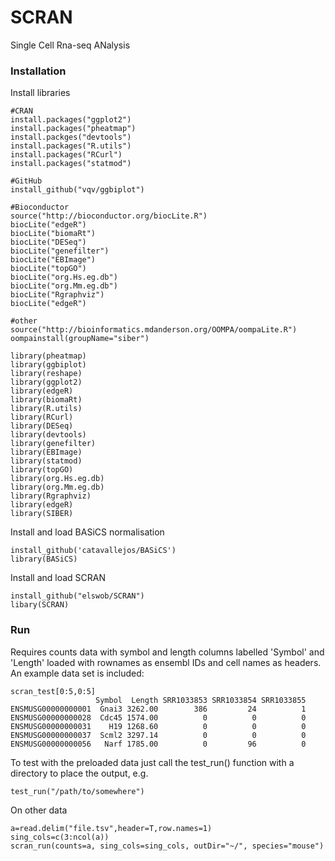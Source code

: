 # SCRAN
Single Cell Rna-seq ANalysis

### Installation

Install libraries

```
#CRAN
install.packages("ggplot2")
install.packages("pheatmap")
install.packges("devtools")
install.packages("R.utils")
install.packages("RCurl")
install.packages("statmod")

#GitHub
install_github("vqv/ggbiplot")

#Bioconductor
source("http://bioconductor.org/biocLite.R")
biocLite("edgeR")
biocLite("biomaRt")
biocLite("DESeq")
biocLite("genefilter")
biocLite("EBImage")
biocLite("topGO")
biocLite("org.Hs.eg.db")
biocLite("org.Mm.eg.db")
biocLite("Rgraphviz")
biocLite("edgeR")

#other
source("http://bioinformatics.mdanderson.org/OOMPA/oompaLite.R")
oompainstall(groupName="siber")
```

```
library(pheatmap)
library(ggbiplot)
library(reshape)
library(ggplot2) 
library(edgeR)
library(biomaRt)
library(R.utils)
library(RCurl)
library(DESeq)
library(devtools)
library(genefilter)
library(EBImage)
library(statmod)
library(topGO)
library(org.Hs.eg.db)
library(org.Mm.eg.db)
library(Rgraphviz)
library(edgeR)
library(SIBER)
```

Install and load BASiCS normalisation
```
install_github('catavallejos/BASiCS')
library(BASiCS)
```

Install and load SCRAN
```
install_github("elswob/SCRAN")
libary(SCRAN)
```

### Run

Requires counts data with symbol and length columns labelled 'Symbol' and 'Length' loaded with rownames as ensembl IDs and cell names as headers. An example data set is included:

```
scran_test[0:5,0:5]
                   Symbol  Length SRR1033853 SRR1033854 SRR1033855
ENSMUSG00000000001  Gnai3 3262.00        386         24          1
ENSMUSG00000000028  Cdc45 1574.00          0          0          0
ENSMUSG00000000031    H19 1268.60          0          0          0
ENSMUSG00000000037  Scml2 3297.14          0          0          0
ENSMUSG00000000056   Narf 1785.00          0         96          0
```

To test with the preloaded data just call the test_run() function with a directory to place the output, e.g.
```
test_run("/path/to/somewhere")
```

On other data
```
a=read.delim("file.tsv",header=T,row.names=1)
sing_cols=c(3:ncol(a))
scran_run(counts=a, sing_cols=sing_cols, outDir="~/", species="mouse")
```